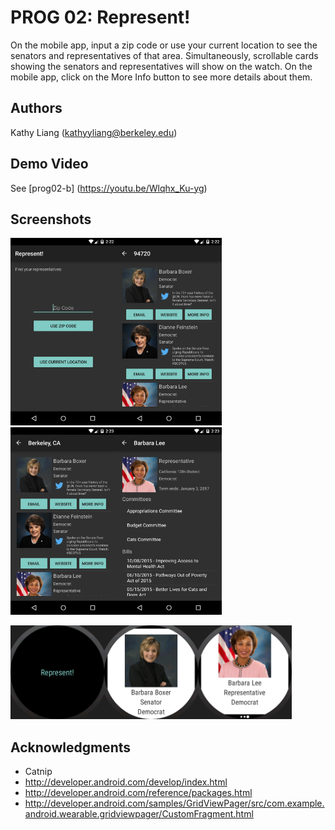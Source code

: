 # PROG 02: Represent!

On the mobile app, input a zip code or use your current location to see the senators and representatives of that area. Simultaneously, scrollable cards showing the senators and representatives will show on the watch. On the mobile app, click on the More Info button to see more details about them.

## Authors

Kathy Liang ([kathyyliang@berkeley.edu](mailto:kathyyliang@berkeley.edu))

## Demo Video

See [prog02-b] (https://youtu.be/Wlqhx_Ku-yg)

## Screenshots

<img src="screenshots/device-2016-03-04-232226.png" height="300" alt="Screenshot"/><img src="screenshots/device-2016-03-04-232254.png" height="300" alt="Screenshot"/><img src="screenshots/device-2016-03-04-232315.png" height="300" alt="Screenshot"/><img src="screenshots/device-2016-03-04-232336.png" height="300" alt="Screenshot"/>

<img src="screenshots/device-2016-03-04-232358.png" height="150" alt="Screenshot"/><img src="screenshots/device-2016-03-04-232506.png" height="150" alt="Screenshot"/><img src="screenshots/device-2016-03-04-232507.png" height="150" alt="Screenshot"/>

## Acknowledgments

* Catnip
* http://developer.android.com/develop/index.html
* http://developer.android.com/reference/packages.html
* http://developer.android.com/samples/GridViewPager/src/com.example.android.wearable.gridviewpager/CustomFragment.html
